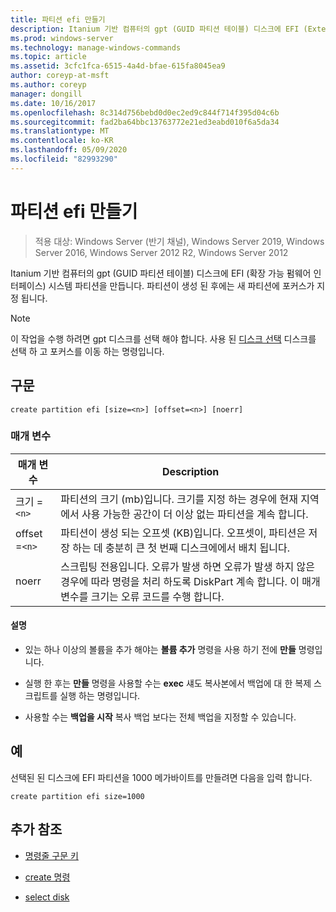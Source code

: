 ```yaml
---
title: 파티션 efi 만들기
description: Itanium 기반 컴퓨터의 gpt (GUID 파티션 테이블) 디스크에 EFI (Extensible 펌웨어 인터페이스) 시스템 파티션을 만드는 create partition efi 명령에 대 한 참조 항목입니다.
ms.prod: windows-server
ms.technology: manage-windows-commands
ms.topic: article
ms.assetid: 3cfc1fca-6515-4a4d-bfae-615fa8045ea9
author: coreyp-at-msft
ms.author: coreyp
manager: dongill
ms.date: 10/16/2017
ms.openlocfilehash: 8c314d756bebd0d0ec2ed9c844f714f395d04c6b
ms.sourcegitcommit: fad2ba64bbc13763772e21ed3eabd010f6a5da34
ms.translationtype: MT
ms.contentlocale: ko-KR
ms.lasthandoff: 05/09/2020
ms.locfileid: "82993290"
---
```

# <a name="create-partition-efi"></a>파티션 efi 만들기

> 적용 대상: Windows Server (반기 채널), Windows Server 2019, Windows Server 2016, Windows Server 2012 R2, Windows Server 2012

Itanium 기반 컴퓨터의 gpt (GUID 파티션 테이블) 디스크에 EFI (확장 가능 펌웨어 인터페이스) 시스템 파티션을 만듭니다. 파티션이 생성 된 후에는 새 파티션에 포커스가 지정 됩니다.

>[!NOTE]
> 이 작업을 수행 하려면 gpt 디스크를 선택 해야 합니다. 사용 된 [디스크 선택](select-disk.md) 디스크를 선택 하 고 포커스를 이동 하는 명령입니다.

## <a name="syntax"></a>구문

```
create partition efi [size=<n>] [offset=<n>] [noerr]
```

### <a name="parameters"></a>매개 변수

| 매개 변수 | Description |
| --------- | ----------- |
| 크기 =`<n>` | 파티션의 크기 (mb)입니다. 크기를 지정 하는 경우에 현재 지역에서 사용 가능한 공간이 더 이상 없는 파티션을 계속 합니다. |
| offset =`<n>` | 파티션이 생성 되는 오프셋 (KB)입니다. 오프셋이, 파티션은 저장 하는 데 충분히 큰 첫 번째 디스크에에서 배치 됩니다. |
| noerr | 스크립팅 전용입니다. 오류가 발생 하면 오류가 발생 하지 않은 경우에 따라 명령을 처리 하도록 DiskPart 계속 합니다. 이 매개 변수를 크기는 오류 코드를 수행 합니다. |

#### <a name="remarks"></a>설명

- 있는 하나 이상의 볼륨을 추가 해야는 **볼륨 추가** 명령을 사용 하기 전에 **만들** 명령입니다.

- 실행 한 후는 **만들** 명령을 사용할 수는 **exec** 섀도 복사본에서 백업에 대 한 복제 스크립트를 실행 하는 명령입니다.

- 사용할 수는 **백업을 시작** 복사 백업 보다는 전체 백업을 지정할 수 있습니다.

## <a name="examples"></a>예

선택된 된 디스크에 EFI 파티션을 1000 메가바이트를 만들려면 다음을 입력 합니다.

```
create partition efi size=1000
```

## <a name="additional-references"></a>추가 참조

- [명령줄 구문 키](command-line-syntax-key.md)

- [create 명령](create.md)

- [select disk](select-disk.md)
